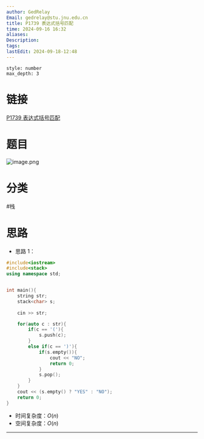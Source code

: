 ```yaml
---
author: GedRelay
Email: gedrelay@stu.jnu.edu.cn
title: P1739 表达式括号匹配
time: 2024-09-16 16:32
aliases: 
Description: 
tags: 
lastEdit: 2024-09-18-12:48
---
```


```toc
style: number
max_depth: 3
```

# 链接
[P1739 表达式括号匹配](https://www.luogu.com.cn/problem/P1739) 

# 题目
![image.png](https://ged-pic-bed.oss-cn-guangzhou.aliyuncs.com/img/202409161632233.png)


# 分类
#栈 

# 思路
- 思路 1：


```cpp
#include<iostream>
#include<stack>
using namespace std;


int main(){
    string str;
    stack<char> s;
    
    cin >> str;

    for(auto c : str){
        if(c == '('){
            s.push(c);
        }
        else if(c == ')'){
            if(s.empty()){
                cout << "NO";
                return 0;
            }
            s.pop();
        }
    }
    cout << (s.empty() ? "YES" : "NO");
    return 0;
}
```


- 时间复杂度：${O\left( n \right)  }$ 
- 空间复杂度：${O\left( n \right)  }$ 


---


